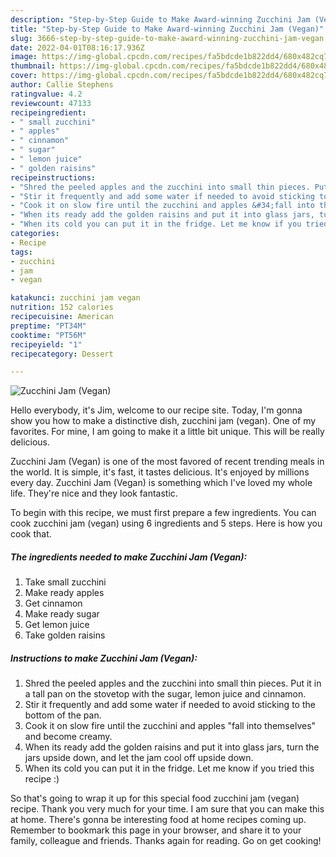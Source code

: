 ```yaml
---
description: "Step-by-Step Guide to Make Award-winning Zucchini Jam (Vegan)"
title: "Step-by-Step Guide to Make Award-winning Zucchini Jam (Vegan)"
slug: 3666-step-by-step-guide-to-make-award-winning-zucchini-jam-vegan
date: 2022-04-01T08:16:17.936Z
image: https://img-global.cpcdn.com/recipes/fa5bdcde1b822dd4/680x482cq70/zucchini-jam-vegan-recipe-main-photo.jpg
thumbnail: https://img-global.cpcdn.com/recipes/fa5bdcde1b822dd4/680x482cq70/zucchini-jam-vegan-recipe-main-photo.jpg
cover: https://img-global.cpcdn.com/recipes/fa5bdcde1b822dd4/680x482cq70/zucchini-jam-vegan-recipe-main-photo.jpg
author: Callie Stephens
ratingvalue: 4.2
reviewcount: 47133
recipeingredient:
- " small zucchini"
- " apples"
- " cinnamon"
- " sugar"
- " lemon juice"
- " golden raisins"
recipeinstructions:
- "Shred the peeled apples and the zucchini into small thin pieces. Put it in a tall pan on the stovetop with the sugar, lemon juice and cinnamon."
- "Stir it frequently and add some water if needed to avoid sticking to the bottom of the pan."
- "Cook it on slow fire until the zucchini and apples &#34;fall into themselves&#34; and become creamy."
- "When its ready add the golden raisins and put it into glass jars, turn the jars upside down, and let the jam cool off upside down."
- "When its cold you can put it in the fridge. Let me know if you tried this recipe :)"
categories:
- Recipe
tags:
- zucchini
- jam
- vegan

katakunci: zucchini jam vegan 
nutrition: 152 calories
recipecuisine: American
preptime: "PT34M"
cooktime: "PT56M"
recipeyield: "1"
recipecategory: Dessert

---
```



![Zucchini Jam (Vegan)](https://img-global.cpcdn.com/recipes/fa5bdcde1b822dd4/680x482cq70/zucchini-jam-vegan-recipe-main-photo.jpg)

Hello everybody, it's Jim, welcome to our recipe site. Today, I'm gonna show you how to make a distinctive dish, zucchini jam (vegan). One of my favorites. For mine, I am going to make it a little bit unique. This will be really delicious.

Zucchini Jam (Vegan) is one of the most favored of recent trending meals in the world. It is simple, it's fast, it tastes delicious. It's enjoyed by millions every day. Zucchini Jam (Vegan) is something which I've loved my whole life. They're nice and they look fantastic.




To begin with this recipe, we must first prepare a few ingredients. You can cook zucchini jam (vegan) using 6 ingredients and 5 steps. Here is how you cook that.

<!--inarticleads1-->

##### The ingredients needed to make Zucchini Jam (Vegan):

1. Take  small zucchini
1. Make ready  apples
1. Get  cinnamon
1. Make ready  sugar
1. Get  lemon juice
1. Take  golden raisins




<!--inarticleads2-->

##### Instructions to make Zucchini Jam (Vegan):

1. Shred the peeled apples and the zucchini into small thin pieces. Put it in a tall pan on the stovetop with the sugar, lemon juice and cinnamon.
1. Stir it frequently and add some water if needed to avoid sticking to the bottom of the pan.
1. Cook it on slow fire until the zucchini and apples &#34;fall into themselves&#34; and become creamy.
1. When its ready add the golden raisins and put it into glass jars, turn the jars upside down, and let the jam cool off upside down.
1. When its cold you can put it in the fridge. Let me know if you tried this recipe :)




So that's going to wrap it up for this special food zucchini jam (vegan) recipe. Thank you very much for your time. I am sure that you can make this at home. There's gonna be interesting food at home recipes coming up. Remember to bookmark this page in your browser, and share it to your family, colleague and friends. Thanks again for reading. Go on get cooking!
